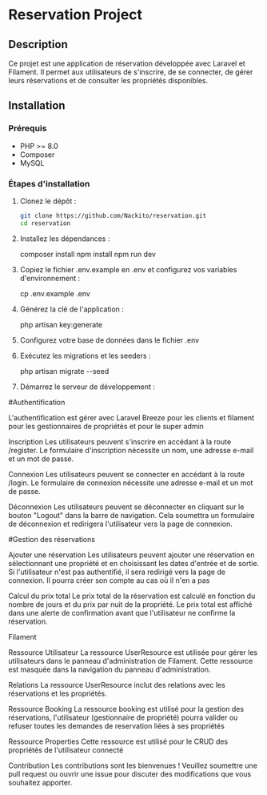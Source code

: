 # Reservation Project

## Description

Ce projet est une application de réservation développée avec Laravel et Filament. Il permet aux utilisateurs de s'inscrire, de se connecter, de gérer leurs réservations et de consulter les propriétés disponibles.

## Installation

### Prérequis

-   PHP >= 8.0
-   Composer
-   MySQL

### Étapes d'installation

1. Clonez le dépôt :

    ```sh
    git clone https://github.com/Nackito/reservation.git
    cd reservation
    ```

2. Installez les dépendances :

    composer install
    npm install
    npm run dev

3. Copiez le fichier .env.example en .env et configurez vos variables d'environnement :

    cp .env.example .env

4. Générez la clé de l'application :

    php artisan key:generate

5. Configurez votre base de données dans le fichier .env

6. Exécutez les migrations et les seeders :

    php artisan migrate --seed

7. Démarrez le serveur de développement :

#Authentification

L'authentification est gérer avec Laravel Breeze pour les clients et filament pour les gestionnaires de propriétés et pour le super admin

Inscription
Les utilisateurs peuvent s'inscrire en accédant à la route /register. Le formulaire d'inscription nécessite un nom, une adresse e-mail et un mot de passe.

Connexion
Les utilisateurs peuvent se connecter en accédant à la route /login. Le formulaire de connexion nécessite une adresse e-mail et un mot de passe.

Déconnexion
Les utilisateurs peuvent se déconnecter en cliquant sur le bouton "Logout" dans la barre de navigation. Cela soumettra un formulaire de déconnexion et redirigera l'utilisateur vers la page de connexion.

#Gestion des réservations

Ajouter une réservation
Les utilisateurs peuvent ajouter une réservation en sélectionnant une propriété et en choisissant les dates d'entrée et de sortie. Si l'utilisateur n'est pas authentifié, il sera redirigé vers la page de connexion. Il pourra créer son compte au cas où il n'en a pas

Calcul du prix total
Le prix total de la réservation est calculé en fonction du nombre de jours et du prix par nuit de la propriété. Le prix total est affiché dans une alerte de confirmation avant que l'utilisateur ne confirme la réservation.

Filament

Ressource Utilisateur
La ressource UserResource est utilisée pour gérer les utilisateurs dans le panneau d'administration de Filament. Cette ressource est masquée dans la navigation du panneau d'administration.

Relations
La ressource UserResource inclut des relations avec les réservations et les propriétés.

Ressource Booking
La ressource booking est utilisé pour la gestion des réservations, l'utilisateur (gestionnaire de propriété) pourra valider ou refuser toutes les demandes de reservation liées à ses propriétés

Ressource Properties
Cette ressource est utilisé pour le CRUD des propriétés de l'utilisateur connecté

Contribution
Les contributions sont les bienvenues ! Veuillez soumettre une pull request ou ouvrir une issue pour discuter des modifications que vous souhaitez apporter.
